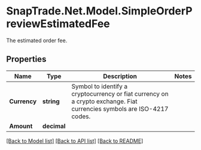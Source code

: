 # SnapTrade.Net.Model.SimpleOrderPreviewEstimatedFee
The estimated order fee.

## Properties

Name | Type | Description | Notes
------------ | ------------- | ------------- | -------------
**Currency** | **string** | Symbol to identify a cryptocurrency or fiat currency on a crypto exchange. Fiat currencies symbols are ISO-4217 codes. | 
**Amount** | **decimal** |  | 

[[Back to Model list]](../README.md#documentation-for-models) [[Back to API list]](../README.md#documentation-for-api-endpoints) [[Back to README]](../README.md)


